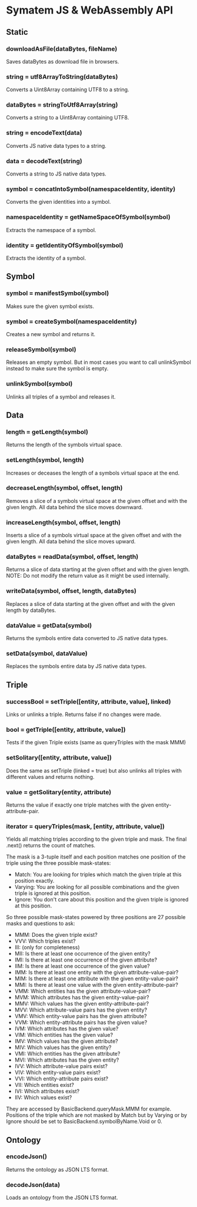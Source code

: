 # Symatem JS & WebAssembly API

## Static
### downloadAsFile(dataBytes, fileName)
Saves dataBytes as download file in browsers.
### string = utf8ArrayToString(dataBytes)
Converts a Uint8Array containing UTF8 to a string.
### dataBytes = stringToUtf8Array(string)
Converts a string to a Uint8Array containing UTF8.
### string = encodeText(data)
Converts JS native data types to a string.
### data = decodeText(string)
Converts a string to JS native data types.
### symbol = concatIntoSymbol(namespaceIdentity, identity)
Converts the given identities into a symbol.
### namespaceIdentity = getNameSpaceOfSymbol(symbol)
Extracts the namespace of a symbol.
### identity = getIdentityOfSymbol(symbol)
Extracts the identity of a symbol.

## Symbol
### symbol = manifestSymbol(symbol)
Makes sure the given symbol exists.
### symbol = createSymbol(namespaceIdentity)
Creates a new symbol and returns it.
### releaseSymbol(symbol)
Releases an empty symbol.
But in most cases you want to call unlinkSymbol instead to make sure the symbol is empty.
### unlinkSymbol(symbol)
Unlinks all triples of a symbol and releases it.

## Data
### length = getLength(symbol)
Returns the length of the symbols virtual space.
### setLength(symbol, length)
Increases or deceases the length of a symbols virtual space at the end.
### decreaseLength(symbol, offset, length)
Removes a slice of a symbols virtual space at the given offset and with the given length.
All data behind the slice moves downward.
### increaseLength(symbol, offset, length)
Inserts a slice of a symbols virtual space at the given offset and with the given length.
All data behind the slice moves upward.
### dataBytes = readData(symbol, offset, length)
Returns a slice of data starting at the given offset and with the given length.
NOTE: Do not modify the return value as it might be used internally.
### writeData(symbol, offset, length, dataBytes)
Replaces a slice of data starting at the given offset and with the given length by dataBytes.
### dataValue = getData(symbol)
Returns the symbols entire data converted to JS native data types.
### setData(symbol, dataValue)
Replaces the symbols entire data by JS native data types.

## Triple
### successBool = setTriple([entity, attribute, value], linked)
Links or unlinks a triple.
Returns false if no changes were made.
### bool = getTriple([entity, attribute, value])
Tests if the given Triple exists (same as queryTriples with the mask MMM)
### setSolitary([entity, attribute, value])
Does the same as setTriple (linked = true) but also unlinks all triples with different values and returns nothing.
### value = getSolitary(entity, attribute)
Returns the value if exactly one triple matches with the given entity-attribute-pair.
### iterator = queryTriples(mask, [entity, attribute, value])
Yields all matching triples according to the given triple and mask.
The final .next() returns the count of matches.

The mask is a 3-tuple itself and each position matches one position of the triple using the three possible mask-states:
- Match: You are looking for triples which match the given triple at this position exactly.
- Varying: You are looking for all possible combinations and the given triple is ignored at this position.
- Ignore: You don't care about this position and the given triple is ignored at this position.

So three possible mask-states powered by three positions are 27 possible masks and questions to ask:
- MMM: Does the given triple exist?
- VVV: Which triples exist?
- III: (only for completeness)
- MII: Is there at least one occurrence of the given entity?
- IMI: Is there at least one occurrence of the given attribute?
- IIM: Is there at least one occurrence of the given value?
- IMM: Is there at least one entity with the given attribute-value-pair?
- MIM: Is there at least one attribute with the given entity-value-pair?
- MMI: Is there at least one value with the given entity-attribute-pair?
- VMM: Which entities has the given attribute-value-pair?
- MVM: Which attributes has the given entity-value-pair?
- MMV: Which values has the given entity-attribute-pair?
- MVV: Which attribute-value pairs has the given entity?
- VMV: Which entity-value pairs has the given attribute?
- VVM: Which entity-attribute pairs has the given value?
- IVM: Which attributes has the given value?
- VIM: Which entities has the given value?
- IMV: Which values has the given attribute?
- MIV: Which values has the given entity?
- VMI: Which entities has the given attribute?
- MVI: Which attributes has the given entity?
- IVV: Which attribute-value pairs exist?
- VIV: Which entity-value pairs exist?
- VVI: Which entity-attribute pairs exist?
- VII: Which entities exist?
- IVI: Which attributes exist?
- IIV: Which values exist?

They are accessed by BasicBackend.queryMask.MMM for example.
Positions of the triple which are not masked by Match but by Varying or by Ignore should be set to BasicBackend.symbolByName.Void or 0.

## Ontology
### encodeJson()
Returns the ontology as JSON LTS format.
### decodeJson(data)
Loads an ontology from the JSON LTS format.
